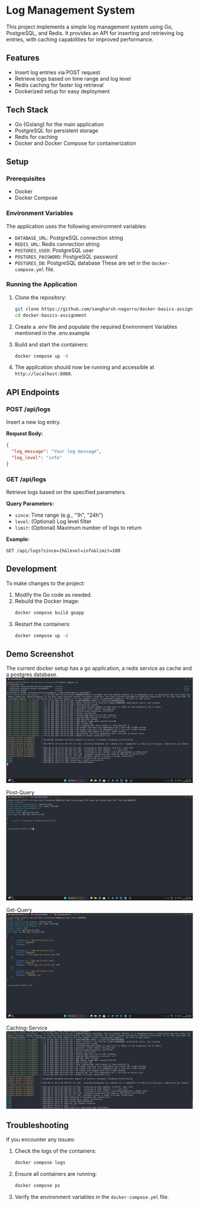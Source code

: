 # Log Management System

This project implements a simple log management system using Go, PostgreSQL, and Redis. It provides an API for inserting and retrieving log entries, with caching capabilities for improved performance.

## Features

- Insert log entries via POST request
- Retrieve logs based on time range and log level
- Redis caching for faster log retrieval
- Dockerized setup for easy deployment

## Tech Stack

- Go (Golang) for the main application
- PostgreSQL for persistent storage
- Redis for caching
- Docker and Docker Compose for containerization

## Setup

### Prerequisites

- Docker
- Docker Compose

### Environment Variables

The application uses the following environment variables:

- `DATABASE_URL`: PostgreSQL connection string
- `REDIS_URL`: Redis connection string
- `POSTGRES_USER`: PostgreSQL user
- `POSTGRES_PASSWORD`: PostgreSQL password
- `POSTGRES_DB`: PostgreSQL database
These are set in the `docker-compose.yml` file.

### Running the Application

1. Clone the repository:
   ```bash
   git clone https://github.com/sangharsh-nagarro/docker-basics-assignment
   cd docker-basics-assignment
   ```

2. Create a .env file and populate the required Environment Variables mentioned in the .env.example

3. Build and start the containers:
   ```bash
   docker compose up -d
   ```

4. The application should now be running and accessible at `http://localhost:8080`.

## API Endpoints

### POST /api/logs

Insert a new log entry.

**Request Body:**
```json
{
  "log_message": "Your log message",
  "log_level": "info"
}
```

### GET /api/logs

Retrieve logs based on the specified parameters.

**Query Parameters:**
- `since`: Time range (e.g., "1h", "24h")
- `level`: (Optional) Log level filter
- `limit`: (Optional) Maximum number of logs to return

**Example:**
```
GET /api/logs?since=1h&level=info&limit=100
```

## Development

To make changes to the project:

1. Modify the Go code as needed.
2. Rebuild the Docker image:
   ```bash
   docker compose build goapp
   ```
3. Restart the containers:
   ```bash
   docker compose up -d
   ```
## Demo Screenshot
The current docker setup has a go application, a redis service as cache and a postgres database.
![Docker Compose setup](docker-compose.png)

Post-Query 
![Post Query Example](example-post.png)

Get-Query
![Get-Query Example](example-get.png)

Caching-Service
![Caching-Service in Action](caching-service-example.png)

## Troubleshooting

If you encounter any issues:

1. Check the logs of the containers:
   ```bash
   docker compose logs
   ```
2. Ensure all containers are running:
   ```bash
   docker compose ps
   ```
3. Verify the environment variables in the `docker-compose.yml` file.

